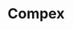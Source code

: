 ---
title: "Compex"
imageDesc: ["Web", "Farby", "Dizajn aplikácie", "Úvodná stránka", "Logo"]
description: "Cieľom bolo navrhnúť logo, použivateľské rozhranie a dizajn aplikácie pre združenie STROM. Keďže to bol nový projekt, bolo potrebné vytvoriť od základu celú značku. V prvom kroku som začala tvorbou farebnej palety. Portál pokrýva registráciu na súťaže združenia STROM, s tým, že sú 4 oblasti, v ktorým združenie robí súťaže: matematika, informatika, fyzika a robotika. Preto som sa rozhodla do palety pridať 4 jedinečné farby, aby každá oblasť mala svoju. Vybrala som jemný odtieň červenej, zelenej, žltej a modrej a následne som ku každej priradila jej tmavší odtieň. Na záver som vybrala univerzálnu hlavnú farbu pre nadpisy a texty, farbu pre zvýraznenie a podtexty."
link: "https://www.canva.com/design/DAF9cpIi4as/hUiWlwRC93rJlnO0ry2OCw/view?utm_content=DAF9cpIi4as&utm_campaign=designshare&utm_medium=link2&utm_source=uniquelinks&utlId=hb877c33695#24"
linkText: "Viac"
---